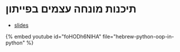 # תיכנות מונחה עצמים בפייתון

* [slides](https://code-maven.com/slides/python-programming/oop-examples-in-python)

{% embed youtube id="foHODh6NIHA" file="hebrew-python-oop-in-python" %}

